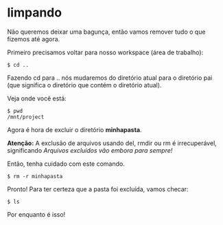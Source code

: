 # limpando

Não queremos deixar uma bagunça, então vamos remover tudo o que fizemos até agora.

Primeiro precisamos voltar para nosso workspace \(área de trabalho\):

```text
$ cd ..
```

Fazendo cd para .. nós mudaremos do diretório atual para o diretório pai \(que significa o diretório que contém o diretório atual\).

Veja onde você está:

```text
$ pwd
/mnt/project
```

Agora é hora de excluir o diretório **minhapasta**.

**Atenção:** A exclusão de arquivos usando del, rmdir ou rm é irrecuperável, significando _Arquivos excluídos vão embora para sempre!_

Então, tenha cuidado com este comando.

```text
$ rm -r minhapasta
```

Pronto! Para ter certeza que a pasta foi excluída, vamos checar:

```text
$ ls
```

Por enquanto é isso!

